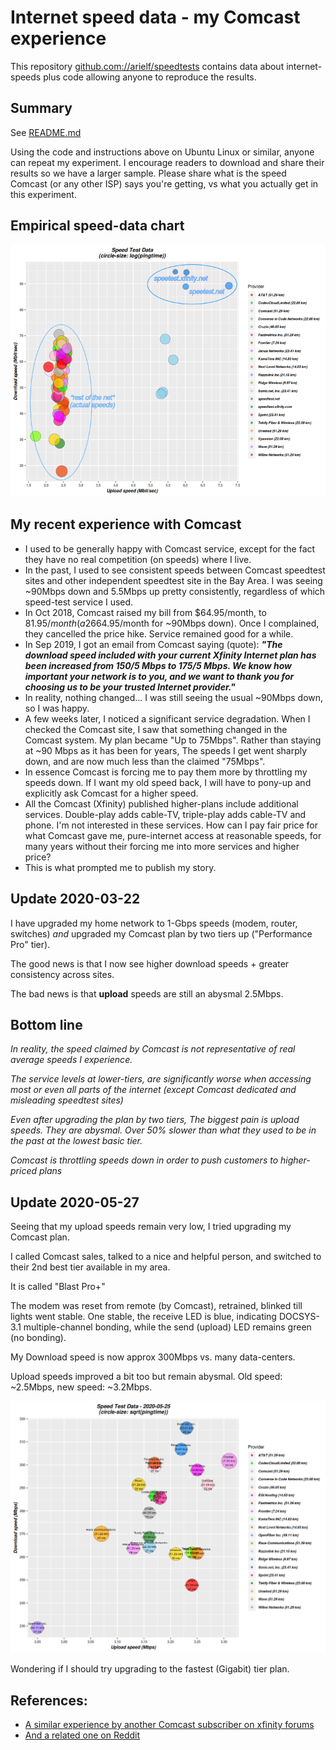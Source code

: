 # Internet speed data - my Comcast experience

This repository [github.com://arielf/speedtests](https://github.com/arielf/speedtests) contains data about internet-speeds plus code allowing anyone to reproduce the results.

## Summary

See [README.md](README.md)

Using the code and instructions above on Ubuntu Linux or similar, anyone can repeat my experiment. I encourage readers to download and share their results so we have a larger sample. Please share what is the speed Comcast (or any other ISP) says you're getting, vs what you actually get in this experiment.

## Empirical speed-data chart

![Chart of speed-tests](speedtests-annotated.png)

## My recent experience with Comcast

- I used to be generally happy with Comcast service, except for the fact they have no real competition (on speeds) where I live.
- In the past, I used to see consistent speeds between Comcast speedtest sites and other independent speedtest site in the Bay Area. I was seeing ~90Mbps down and 5.5Mbps up pretty consistently, regardless of which speed-test service I used.
- In Oct 2018, Comcast raised my bill from $64.95/month, to $81.95/month (a 26% hike). When I objected to the price hike, their rep told me I'm on a 'extreme' plan, giving me "up to 150Mbs" down. Since I've never seen this speed from Comcast, not even vs their own speed-test, I objected to the price hike saying all I ask of them is to leave the price and service as-is ($64.95/month for ~90Mbps down). Once I complained, they cancelled the price hike. Service remained good for a while.
- In Sep 2019, I got an email from Comcast saying (quote): ***"The download speed included with your current Xfinity Internet plan has been increased from 150/5 Mbps to 175/5 Mbps. We know how important your network is to you, and we want to thank you for choosing us to be your trusted Internet provider."***
- In reality, nothing changed...  I was still seeing the usual ~90Mbps down, so I was happy.
- A few weeks later, I noticed a significant service degradation. When I checked the Comcast site, I saw that something changed in the Comcast system. My plan became "Up to 75Mbps". Rather than staying at ~90 Mbps as it has been for years, The speeds I get went sharply down, and are now much less than the claimed "75Mbps".
- In essence Comcast is forcing me to pay them more by throttling my speeds down. If I want my old speed back, I will have to pony-up and explicitly ask Comcast for a higher speed.
- All the Comcast (Xfinity) published higher-plans include additional services. Double-play adds cable-TV, triple-play adds cable-TV and phone. I'm not interested in these services. How can I pay fair price for what Comcast gave me, pure-internet access at reasonable speeds, for many years without their forcing me into more services and higher price?
- This is what prompted me to publish my story.

## Update 2020-03-22

I have upgraded my home network to 1-Gbps speeds (modem, router, switches) _and_ upgraded my Comcast plan by two tiers up ("Performance Pro" tier).

The good news is that I now see higher download speeds + greater consistency across sites.

The bad news is that **upload** speeds are still an abysmal 2.5Mbps.

## Bottom line

_In reality, the speed claimed by Comcast is *not representative of real average speeds* I experience._

_The service levels at lower-tiers, are *significantly worse* when accessing most or even all parts of the internet (except Comcast dedicated and misleading speedtest sites)_

_Even after upgrading the plan by two tiers, The biggest pain is upload speeds. They are abysmal. Over 50% slower than what they used to be in the past at the lowest basic tier._

_Comcast is throttling speeds down in order to push customers to higher-priced plans_

## Update 2020-05-27

Seeing that my upload speeds remain very low, I tried upgrading my Comcast plan.

I called Comcast sales, talked to a nice and helpful person, and switched to their 2nd best tier available in my area.

It is called "Blast Pro+"

The modem was reset from remote (by Comcast), retrained, blinked till lights went stable. One stable, the receive LED is blue, indicating DOCSYS-3.1 multiple-channel bonding, while the send (upload) LED remains green (no bonding).

My Download speed is now approx 300Mbps vs. many data-centers.

Upload speeds improved a bit too but remain abysmal. Old speed: ~2.5Mbps, new speed: ~3.2Mbps.

![2020-05 Blast-Pro+ updated speedtests chart](speedtests.2020-05.png)

Wondering if I should try upgrading to the fastest (Gigabit) tier plan.


## References:

- [A similar experience by another Comcast subscriber on xfinity forums](https://forums.xfinity.com/t5/Your-Home-Network/Proof-Comcast-Throttling-Internet-Speeds/td-p/3056103)
- [And a related one on Reddit](https://www.reddit.com/r/Comcast/comments/flz5ow/anyone_else_notice_pages_take_forever_to_load/)

